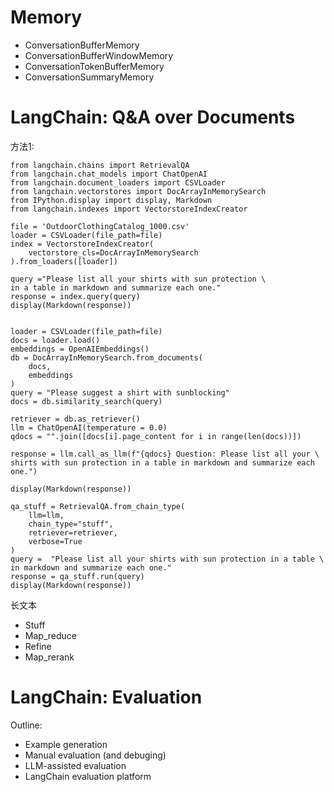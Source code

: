 

# Memory
* ConversationBufferMemory 
* ConversationBufferWindowMemory 
* ConversationTokenBufferMemory 
* ConversationSummaryMemory 

# LangChain: Q&A over Documents
方法1:
```
from langchain.chains import RetrievalQA
from langchain.chat_models import ChatOpenAI
from langchain.document_loaders import CSVLoader
from langchain.vectorstores import DocArrayInMemorySearch
from IPython.display import display, Markdown
from langchain.indexes import VectorstoreIndexCreator

file = 'OutdoorClothingCatalog_1000.csv'
loader = CSVLoader(file_path=file)
index = VectorstoreIndexCreator(
    vectorstore_cls=DocArrayInMemorySearch
).from_loaders([loader])

query ="Please list all your shirts with sun protection \
in a table in markdown and summarize each one."
response = index.query(query)
display(Markdown(response))


loader = CSVLoader(file_path=file)
docs = loader.load()
embeddings = OpenAIEmbeddings()
db = DocArrayInMemorySearch.from_documents(
    docs, 
    embeddings
)
query = "Please suggest a shirt with sunblocking"
docs = db.similarity_search(query)

retriever = db.as_retriever()
llm = ChatOpenAI(temperature = 0.0)
qdocs = "".join([docs[i].page_content for i in range(len(docs))])

response = llm.call_as_llm(f"{qdocs} Question: Please list all your \
shirts with sun protection in a table in markdown and summarize each one.")

display(Markdown(response))

qa_stuff = RetrievalQA.from_chain_type(
    llm=llm, 
    chain_type="stuff", 
    retriever=retriever, 
    verbose=True
)
query =  "Please list all your shirts with sun protection in a table \
in markdown and summarize each one."
response = qa_stuff.run(query)
display(Markdown(response))
```


长文本
* Stuff
* Map_reduce
* Refine
* Map_rerank


# LangChain: Evaluation
Outline:
* Example generation
* Manual evaluation (and debuging)
* LLM-assisted evaluation
* LangChain evaluation platform
